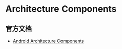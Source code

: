 # Architecture Components 

## 官方文档

* [Android Architecture Components](https://developer.android.com/topic/libraries/architecture/index.html)

